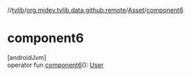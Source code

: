 //[tvlib](../../../index.md)/[org.mjdev.tvlib.data.github.remote](../index.md)/[Asset](index.md)/[component6](component6.md)

# component6

[androidJvm]\
operator fun [component6](component6.md)(): [User](../-user/index.md)
